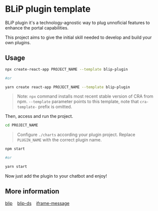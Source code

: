 # BLiP plugin template

BLiP plugin it's a technology-agnostic way to plug unnoficial features to enhance the portal capabilities.

This project aims to give the initial skill needed to develop and build your own plugins.

## Usage

```bash
npx create-react-app PROJECT_NAME --template blip-plugin

#or

yarn create react-app PROJECT_NAME --template blip-plugin
```

> Note: `npx` command installs most recent stable version of CRA from npm. `--template` parameter points to this template, note that `cra-template-` prefix is omitted.

Then, access and run the project.

```bash
cd PROJECT_NAME
```
> Configure `./charts` according your plugin project. Replace `PLUGIN_NAME` with the correct plugin name.

```bash
npm start

#or

yarn start
```

Now just add the plugin to your chatbot and enjoy!

## More information

[blip](https://blip.ai) &nbsp;&nbsp; [blip-ds](https://github.com/takenet/blip-ds) &nbsp;&nbsp; [iframe-message](https://github.com/takenet/iframe-message-proxy)